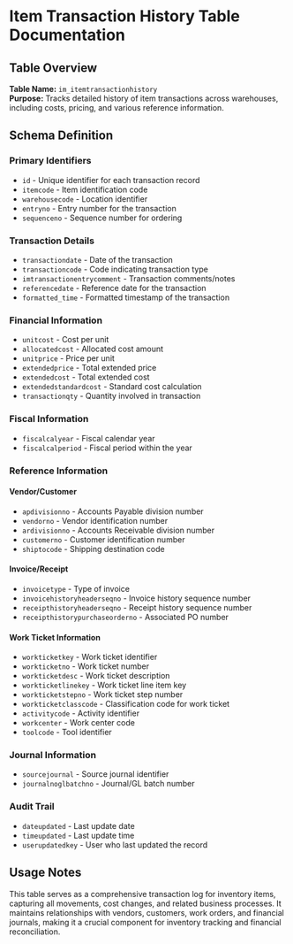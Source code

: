 # Item Transaction History Table Documentation

## Table Overview
**Table Name:** `im_itemtransactionhistory`  
**Purpose:** Tracks detailed history of item transactions across warehouses, including costs, pricing, and various reference information.

## Schema Definition

### Primary Identifiers
- `id` - Unique identifier for each transaction record
- `itemcode` - Item identification code
- `warehousecode` - Location identifier
- `entryno` - Entry number for the transaction
- `sequenceno` - Sequence number for ordering

### Transaction Details
- `transactiondate` - Date of the transaction
- `transactioncode` - Code indicating transaction type
- `imtransactionentrycomment` - Transaction comments/notes
- `referencedate` - Reference date for the transaction
- `formatted_time` - Formatted timestamp of the transaction

### Financial Information
- `unitcost` - Cost per unit
- `allocatedcost` - Allocated cost amount
- `unitprice` - Price per unit
- `extendedprice` - Total extended price
- `extendedcost` - Total extended cost
- `extendedstandardcost` - Standard cost calculation
- `transactionqty` - Quantity involved in transaction

### Fiscal Information
- `fiscalcalyear` - Fiscal calendar year
- `fiscalcalperiod` - Fiscal period within the year

### Reference Information
#### Vendor/Customer
- `apdivisionno` - Accounts Payable division number
- `vendorno` - Vendor identification number
- `ardivisionno` - Accounts Receivable division number
- `customerno` - Customer identification number
- `shiptocode` - Shipping destination code

#### Invoice/Receipt
- `invoicetype` - Type of invoice
- `invoicehistoryheaderseqno` - Invoice history sequence number
- `receipthistoryheaderseqno` - Receipt history sequence number
- `receipthistorypurchaseorderno` - Associated PO number

#### Work Ticket Information
- `workticketkey` - Work ticket identifier
- `workticketno` - Work ticket number
- `workticketdesc` - Work ticket description
- `workticketlinekey` - Work ticket line item key
- `workticketstepno` - Work ticket step number
- `workticketclasscode` - Classification code for work ticket
- `activitycode` - Activity identifier
- `workcenter` - Work center code
- `toolcode` - Tool identifier

### Journal Information
- `sourcejournal` - Source journal identifier
- `journalnoglbatchno` - Journal/GL batch number

### Audit Trail
- `dateupdated` - Last update date
- `timeupdated` - Last update time
- `userupdatedkey` - User who last updated the record

## Usage Notes
This table serves as a comprehensive transaction log for inventory items, capturing all movements, cost changes, and related business processes. It maintains relationships with vendors, customers, work orders, and financial journals, making it a crucial component for inventory tracking and financial reconciliation.
